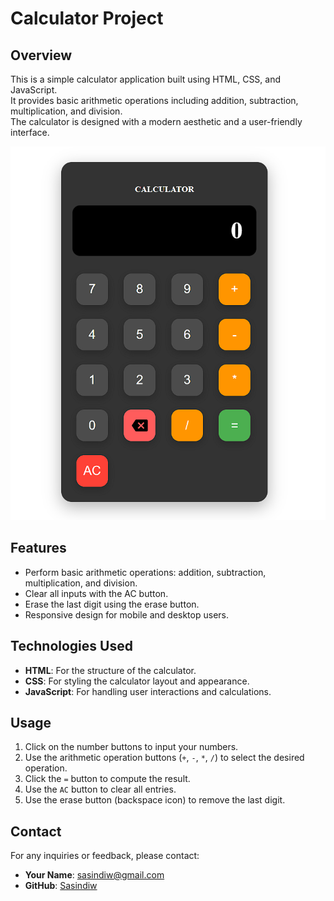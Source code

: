 # Calculator Project

## Overview

This is a simple calculator application built using HTML, CSS, and JavaScript.  
It provides basic arithmetic operations including addition, subtraction, multiplication, and division.  
The calculator is designed with a modern aesthetic and a user-friendly interface.


![Calculator](https://github.com/Sasindiw/Calculator/blob/main/cal.png?raw=true)


## Features

- Perform basic arithmetic operations: addition, subtraction, multiplication, and division.
- Clear all inputs with the AC button.
- Erase the last digit using the erase button.
- Responsive design for mobile and desktop users.

## Technologies Used

- **HTML**: For the structure of the calculator.
- **CSS**: For styling the calculator layout and appearance.
- **JavaScript**: For handling user interactions and calculations.

## Usage

1. Click on the number buttons to input your numbers.
2. Use the arithmetic operation buttons (`+`, `-`, `*`, `/`) to select the desired operation.
3. Click the `=` button to compute the result.
4. Use the `AC` button to clear all entries.
5. Use the erase button (backspace icon) to remove the last digit.

## Contact

For any inquiries or feedback, please contact:

- **Your Name**: [sasindiw@gmail.com](mailto:sasindiw@gmail.com)
- **GitHub**: [Sasindiw](https://github.com/Sasindiw)


